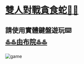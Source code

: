 # [雙人對戰貪食蛇🐍🐍](https://leech-oeo.github.io/Snake_Game/)
## 請使用實體鍵盤遊玩⌨️<br>[♨️♨️由布院♨️♨️](https://youtu.be/uoqJy_AEt-E)

![game](https://1.bp.blogspot.com/-eMrPizTFNa4/WR_Ksx7ObxI/AAAAAAABEY8/oqQRKs2772A6TOGu83hK3No4Q6TDuc_SwCLcB/s800/game_software_cassette.png)